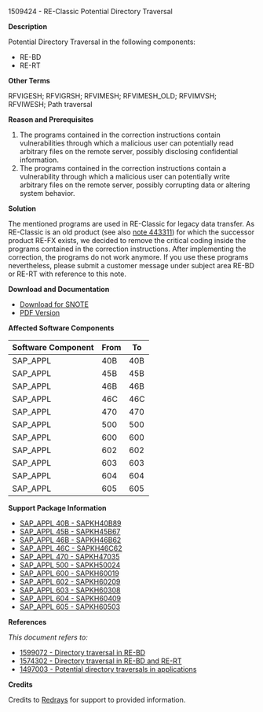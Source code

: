 1509424 - RE-Classic Potential Directory Traversal

**Description**

Potential Directory Traversal in the following components:

- RE-BD
- RE-RT

**Other Terms**

RFVIGESH; RFVIGRSH; RFVIMESH; RFVIMESH_OLD; RFVIMVSH; RFVIWESH; Path traversal

**Reason and Prerequisites**

1. The programs contained in the correction instructions contain vulnerabilities through which a malicious user can potentially read arbitrary files on the remote server, possibly disclosing confidential information.
2. The programs contained in the correction instructions contain a vulnerability through which a malicious user can potentially write arbitrary files on the remote server, possibly corrupting data or altering system behavior.

**Solution**

The mentioned programs are used in RE-Classic for legacy data transfer. As RE-Classic is an old product (see also [note 443311](https://me.sap.com/notes/443311)) for which the successor product RE-FX exists, we decided to remove the critical coding inside the programs contained in the correction instructions. After implementing the correction, the programs do not work anymore. If you use these programs nevertheless, please submit a customer message under subject area RE-BD or RE-RT with reference to this note.

**Download and Documentation**

- [Download for SNOTE](https://notesdownloads.sap.com/note/0040000008944092017)
- [PDF Version](https://userapps.support.sap.com/sap/support/sfm/notes/print/0001509424?language=en-US&token=0EC177108394661DC980B39282DAAF95)

**Affected Software Components**

| Software Component | From | To |
|--------------------|------|----|
| SAP_APPL           | 40B  | 40B |
| SAP_APPL           | 45B  | 45B |
| SAP_APPL           | 46B  | 46B |
| SAP_APPL           | 46C  | 46C |
| SAP_APPL           | 470  | 470 |
| SAP_APPL           | 500  | 500 |
| SAP_APPL           | 600  | 600 |
| SAP_APPL           | 602  | 602 |
| SAP_APPL           | 603  | 603 |
| SAP_APPL           | 604  | 604 |
| SAP_APPL           | 605  | 605 |

**Support Package Information**

- [SAP_APPL 40B - SAPKH40B89](https://me.sap.com/supportpackage/SAPKH40B89)
- [SAP_APPL 45B - SAPKH45B67](https://me.sap.com/supportpackage/SAPKH45B67)
- [SAP_APPL 46B - SAPKH46B62](https://me.sap.com/supportpackage/SAPKH46B62)
- [SAP_APPL 46C - SAPKH46C62](https://me.sap.com/supportpackage/SAPKH46C62)
- [SAP_APPL 470 - SAPKH47035](https://me.sap.com/supportpackage/SAPKH47035)
- [SAP_APPL 500 - SAPKH50024](https://me.sap.com/supportpackage/SAPKH50024)
- [SAP_APPL 600 - SAPKH60019](https://me.sap.com/supportpackage/SAPKH60019)
- [SAP_APPL 602 - SAPKH60209](https://me.sap.com/supportpackage/SAPKH60209)
- [SAP_APPL 603 - SAPKH60308](https://me.sap.com/supportpackage/SAPKH60308)
- [SAP_APPL 604 - SAPKH60409](https://me.sap.com/supportpackage/SAPKH60409)
- [SAP_APPL 605 - SAPKH60503](https://me.sap.com/supportpackage/SAPKH60503)

**References**

*This document refers to:*
- [1599072 - Directory traversal in RE-BD](https://me.sap.com/notes/1599072)
- [1574302 - Directory traversal in RE-BD and RE-RT](https://me.sap.com/notes/1574302)
- [1497003 - Potential directory traversals in applications](https://me.sap.com/notes/1497003)

**Credits**

Credits to [Redrays](https://redrays.io) for support to provided information.
